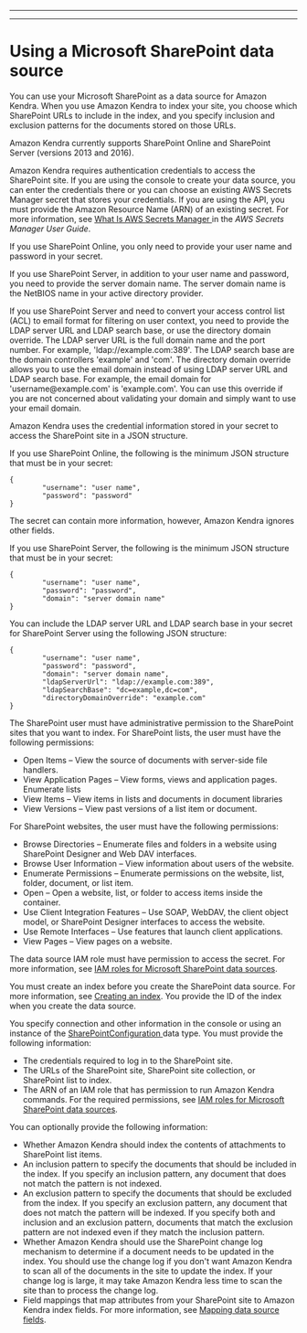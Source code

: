 --------

--------

# Using a Microsoft SharePoint data source<a name="data-source-sharepoint"></a>

You can use your Microsoft SharePoint as a data source for Amazon Kendra\. When you use Amazon Kendra to index your site, you choose which SharePoint URLs to include in the index, and you specify inclusion and exclusion patterns for the documents stored on those URLs\.

Amazon Kendra currently supports SharePoint Online and SharePoint Server \(versions 2013 and 2016\)\.

Amazon Kendra requires authentication credentials to access the SharePoint site\. If you are using the console to create your data source, you can enter the credentials there or you can choose an existing AWS Secrets Manager secret that stores your credentials\. If you are using the API, you must provide the Amazon Resource Name \(ARN\) of an existing secret\. For more information, see [ What Is AWS Secrets Manager ](https://docs.aws.amazon.com/secretsmanager/latest/userguide/intro.html) in the *AWS Secrets Manager User Guide*\.

If you use SharePoint Online, you only need to provide your user name and password in your secret\.

If you use SharePoint Server, in addition to your user name and password, you need to provide the server domain name\. The server domain name is the NetBIOS name in your active directory provider\.

If you use SharePoint Server and need to convert your access control list \(ACL\) to email format for filtering on user context, you need to provide the LDAP server URL and LDAP search base, or use the directory domain override\. The LDAP server URL is the full domain name and the port number\. For example, 'ldap://example\.com:389'\. The LDAP search base are the domain controllers 'example' and 'com'\. The directory domain override allows you to use the email domain instead of using LDAP server URL and LDAP search base\. For example, the email domain for 'username@example\.com' is 'example\.com'\. You can use this override if you are not concerned about validating your domain and simply want to use your email domain\.

Amazon Kendra uses the credential information stored in your secret to access the SharePoint site in a JSON structure\.

If you use SharePoint Online, the following is the minimum JSON structure that must be in your secret:

```
{ 
        "username": "user name", 
        "password": "password"
}
```

The secret can contain more information, however, Amazon Kendra ignores other fields\.

If you use SharePoint Server, the following is the minimum JSON structure that must be in your secret:

```
{
        "username": "user name", 
        "password": "password", 
        "domain": "server domain name"
}
```

You can include the LDAP server URL and LDAP search base in your secret for SharePoint Server using the following JSON structure:

```
{
        "username": "user name", 
        "password": "password", 
        "domain": "server domain name",
        "ldapServerUrl": "ldap://example.com:389",
        "ldapSearchBase": "dc=example,dc=com",
        "directoryDomainOverride": "example.com"
}
```

The SharePoint user must have administrative permission to the SharePoint sites that you want to index\. For SharePoint lists, the user must have the following permissions:
+ Open Items – View the source of documents with server\-side file handlers\.
+ View Application Pages – View forms, views and application pages\. Enumerate lists
+ View Items – View items in lists and documents in document libraries
+ View Versions – View past versions of a list item or document\.

For SharePoint websites, the user must have the following permissions:
+ Browse Directories – Enumerate files and folders in a website using SharePoint Designer and Web DAV interfaces\.
+ Browse User Information – View information about users of the website\.
+ Enumerate Permissions – Enumerate permissions on the website, list, folder, document, or list item\.
+ Open – Open a website, list, or folder to access items inside the container\.
+ Use Client Integration Features – Use SOAP, WebDAV, the client object model, or SharePoint Designer interfaces to access the website\.
+ Use Remote Interfaces – Use features that launch client applications\.
+ View Pages – View pages on a website\.

The data source IAM role must have permission to access the secret\. For more information, see [IAM roles for Microsoft SharePoint data sources](iam-roles.md#iam-roles-ds-spo)\.

You must create an index before you create the SharePoint data source\. For more information, see [Creating an index](create-index.md)\. You provide the ID of the index when you create the data source\.

You specify connection and other information in the console or using an instance of the [ SharePointConfiguration ](API_SharePointConfiguration.md) data type\. You must provide the following information: 
+ The credentials required to log in to the SharePoint site\.
+ The URLs of the SharePoint site, SharePoint site collection, or SharePoint list to index\.
+ The ARN of an IAM role that has permission to run Amazon Kendra commands\. For the required permissions, see [IAM roles for Microsoft SharePoint data sources](iam-roles.md#iam-roles-ds-spo)\.

You can optionally provide the following information:
+ Whether Amazon Kendra should index the contents of attachments to SharePoint list items\.
+ An inclusion pattern to specify the documents that should be included in the index\. If you specify an inclusion pattern, any document that does not match the pattern is not indexed\.
+ An exclusion pattern to specify the documents that should be excluded from the index\. If you specify an exclusion pattern, any document that does not match the pattern will be indexed\. If you specify both and inclusion and an exclusion pattern, documents that match the exclusion pattern are not indexed even if they match the inclusion pattern\.
+ Whether Amazon Kendra should use the SharePoint change log mechanism to determine if a document needs to be updated in the index\. You should use the change log if you don't want Amazon Kendra to scan all of the documents in the site to update the index\. If your change log is large, it may take Amazon Kendra less time to scan the site than to process the change log\.
+ Field mappings that map attributes from your SharePoint site to Amazon Kendra index fields\. For more information, see [Mapping data source fields](field-mapping.md)\.